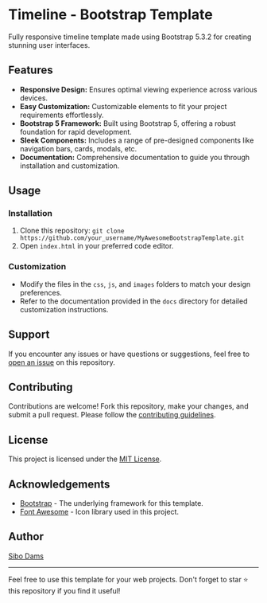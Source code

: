 # Timeline - Bootstrap Template

Fully responsive timeline template made using Bootstrap 5.3.2 for creating stunning user interfaces.

## Features

- **Responsive Design:** Ensures optimal viewing experience across various devices.
- **Easy Customization:** Customizable elements to fit your project requirements effortlessly.
- **Bootstrap 5 Framework:** Built using Bootstrap 5, offering a robust foundation for rapid development.
- **Sleek Components:** Includes a range of pre-designed components like navigation bars, cards, modals, etc.
- **Documentation:** Comprehensive documentation to guide you through installation and customization.

## Usage

### Installation

1. Clone this repository: `git clone https://github.com/your_username/MyAwesomeBootstrapTemplate.git`
2. Open `index.html` in your preferred code editor.

### Customization

- Modify the files in the `css`, `js`, and `images` folders to match your design preferences.
- Refer to the documentation provided in the `docs` directory for detailed customization instructions.

## Support

If you encounter any issues or have questions or suggestions, feel free to [open an issue](https://github.com/your_username/MyAwesomeBootstrapTemplate/issues) on this repository.

## Contributing

Contributions are welcome! Fork this repository, make your changes, and submit a pull request. Please follow the [contributing guidelines](CONTRIBUTING.md).

## License

This project is licensed under the [MIT License](LICENSE).

## Acknowledgements

- [Bootstrap](https://getbootstrap.com/) - The underlying framework for this template.
- [Font Awesome](https://fontawesome.com/) - Icon library used in this project.

## Author

[Sibo Dams](https://github.com/damsibo)

---

Feel free to use this template for your web projects. Don't forget to star ⭐️ this repository if you find it useful!

